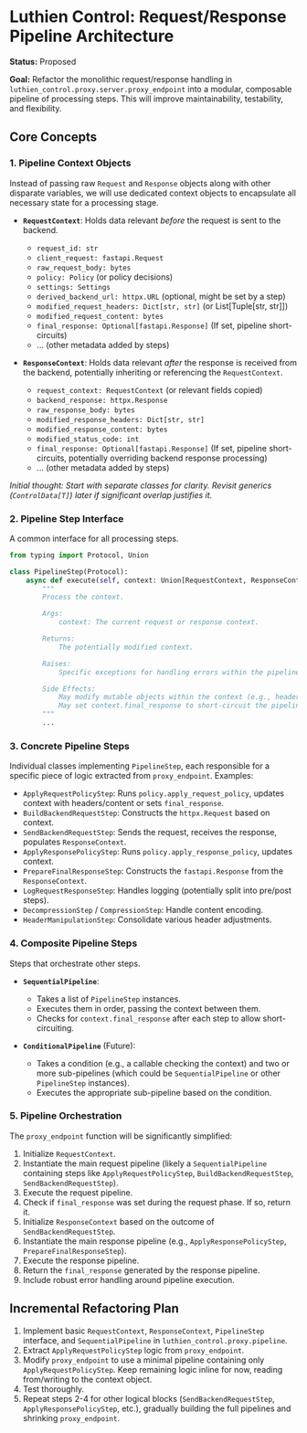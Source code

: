 # Luthien Control: Request/Response Pipeline Architecture

**Status:** Proposed

**Goal:** Refactor the monolithic request/response handling in `luthien_control.proxy.server.proxy_endpoint` into a modular, composable pipeline of processing steps. This will improve maintainability, testability, and flexibility.

## Core Concepts

### 1. Pipeline Context Objects

Instead of passing raw `Request` and `Response` objects along with other disparate variables, we will use dedicated context objects to encapsulate all necessary state for a processing stage.

*   **`RequestContext`**: Holds data relevant *before* the request is sent to the backend.
    *   `request_id: str`
    *   `client_request: fastapi.Request`
    *   `raw_request_body: bytes`
    *   `policy: Policy` (or policy decisions)
    *   `settings: Settings`
    *   `derived_backend_url: httpx.URL` (optional, might be set by a step)
    *   `modified_request_headers: Dict[str, str]` (or List[Tuple[str, str]])
    *   `modified_request_content: bytes`
    *   `final_response: Optional[fastapi.Response]` (If set, pipeline short-circuits)
    *   ... (other metadata added by steps)

*   **`ResponseContext`**: Holds data relevant *after* the response is received from the backend, potentially inheriting or referencing the `RequestContext`.
    *   `request_context: RequestContext` (or relevant fields copied)
    *   `backend_response: httpx.Response`
    *   `raw_response_body: bytes`
    *   `modified_response_headers: Dict[str, str]`
    *   `modified_response_content: bytes`
    *   `modified_status_code: int`
    *   `final_response: Optional[fastapi.Response]` (If set, pipeline short-circuits, potentially overriding backend response processing)
    *   ... (other metadata added by steps)

*Initial thought: Start with separate classes for clarity. Revisit generics (`ControlData[T]`) later if significant overlap justifies it.*

### 2. Pipeline Step Interface

A common interface for all processing steps.

```python
from typing import Protocol, Union

class PipelineStep(Protocol):
    async def execute(self, context: Union[RequestContext, ResponseContext]) -> Union[RequestContext, ResponseContext]:
        """
        Process the context.

        Args:
            context: The current request or response context.

        Returns:
            The potentially modified context.

        Raises:
            Specific exceptions for handling errors within the pipeline.

        Side Effects:
            May modify mutable objects within the context (e.g., headers dict).
            May set context.final_response to short-circuit the pipeline.
        """
        ...
```

### 3. Concrete Pipeline Steps

Individual classes implementing `PipelineStep`, each responsible for a specific piece of logic extracted from `proxy_endpoint`. Examples:

*   `ApplyRequestPolicyStep`: Runs `policy.apply_request_policy`, updates context with headers/content or sets `final_response`.
*   `BuildBackendRequestStep`: Constructs the `httpx.Request` based on context.
*   `SendBackendRequestStep`: Sends the request, receives the response, populates `ResponseContext`.
*   `ApplyResponsePolicyStep`: Runs `policy.apply_response_policy`, updates context.
*   `PrepareFinalResponseStep`: Constructs the `fastapi.Response` from the `ResponseContext`.
*   `LogRequestResponseStep`: Handles logging (potentially split into pre/post steps).
*   `DecompressionStep` / `CompressionStep`: Handle content encoding.
*   `HeaderManipulationStep`: Consolidate various header adjustments.

### 4. Composite Pipeline Steps

Steps that orchestrate other steps.

*   **`SequentialPipeline`**:
    *   Takes a list of `PipelineStep` instances.
    *   Executes them in order, passing the context between them.
    *   Checks for `context.final_response` after each step to allow short-circuiting.

*   **`ConditionalPipeline`** (Future):
    *   Takes a condition (e.g., a callable checking the context) and two or more sub-pipelines (which could be `SequentialPipeline` or other `PipelineStep` instances).
    *   Executes the appropriate sub-pipeline based on the condition.

### 5. Pipeline Orchestration

The `proxy_endpoint` function will be significantly simplified:

1.  Initialize `RequestContext`.
2.  Instantiate the main request pipeline (likely a `SequentialPipeline` containing steps like `ApplyRequestPolicyStep`, `BuildBackendRequestStep`, `SendBackendRequestStep`).
3.  Execute the request pipeline.
4.  Check if `final_response` was set during the request phase. If so, return it.
5.  Initialize `ResponseContext` based on the outcome of `SendBackendRequestStep`.
6.  Instantiate the main response pipeline (e.g., `ApplyResponsePolicyStep`, `PrepareFinalResponseStep`).
7.  Execute the response pipeline.
8.  Return the `final_response` generated by the response pipeline.
9.  Include robust error handling around pipeline execution.

## Incremental Refactoring Plan

1.  Implement basic `RequestContext`, `ResponseContext`, `PipelineStep` interface, and `SequentialPipeline` in `luthien_control.proxy.pipeline`.
2.  Extract `ApplyRequestPolicyStep` logic from `proxy_endpoint`.
3.  Modify `proxy_endpoint` to use a minimal pipeline containing only `ApplyRequestPolicyStep`. Keep remaining logic inline for now, reading from/writing to the context object.
4.  Test thoroughly.
5.  Repeat steps 2-4 for other logical blocks (`SendBackendRequestStep`, `ApplyResponsePolicyStep`, etc.), gradually building the full pipelines and shrinking `proxy_endpoint`. 